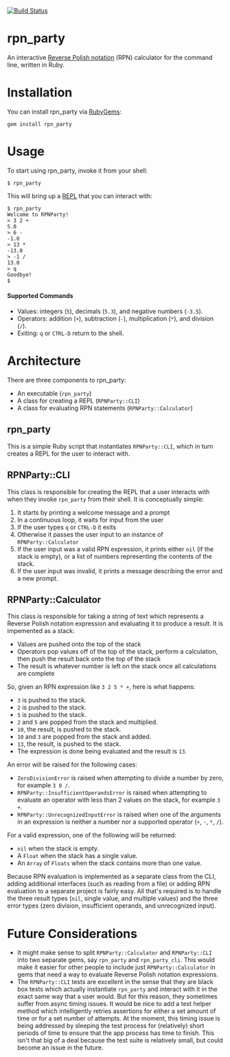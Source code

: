 [![Build Status](https://travis-ci.org/toasterlovin/rpn_party.svg?branch=master)](https://travis-ci.org/toasterlovin/rpn_party)

# rpn_party

An interactive [Reverse Polish notation] (RPN) calculator for the command line,
written in Ruby.

[Reverse Polish notation]: https://en.wikipedia.org/wiki/Reverse_Polish_notation

# Installation

You can install rpn_party via [RubyGems]:

```
gem install rpn_party
```

[RubyGems]: https://rubygems.org

# Usage

To start using rpn_party, invoke it from your shell:

```
$ rpn_party
```

This will bring up a [REPL] that you can interact with:

[REPL]: https://en.wikipedia.org/wiki/Read–eval–print_loop

```
$ rpn_party
Welcome to RPNParty!
> 3 2 +
5.0
> 6 -
-1.0
> 13 *
-13.0
> -1 /
13.0
> q
Goodbye!
$
```

#### Supported Commands

- Values: integers (`5`), decimals (`5.3`), and negative numbers (`-3.5`).
- Operators: addition (`+`), subtraction (`-`), multiplication (`*`), and
  division (`/`).
- Exiting: `q` or `CTRL-D` return to the shell.

# Architecture

There are three components to rpn_party: 
- An executable (`rpn_party`)
- A class for creating a REPL (`RPNParty::CLI`)
- A class for evaluating RPN statements (`RPNParty::Calculator`)

## rpn_party

This is a simple Ruby script that instantiates `RPNParty::CLI`, which in turn
creates a REPL for the user to interact with.

## RPNParty::CLI

This class is responsible for creating the REPL that a user interacts with when
they invoke `rpn_party` from their shell. It is conceptually simple:

1. It starts by printing a welcome message and a prompt
2. In a continuous loop, it waits for input from the user
3. If the user types `q` or `CTRL-D` it exits
4. Otherwise it passes the user input to an instance of `RPNParty::Calculator`
5. If the user input was a valid RPN expression, it prints either `nil` (if the
   stack is empty), or a list of numbers representing the contents of the stack.
6. If the user input was invalid, it prints a message describing the error and
   a new prompt.

## RPNParty::Calculator

This class is responsible for taking a string of text which represents a Reverse
Polish notation expression and evaluating it to produce a result. It is
impemented as a stack:

- Values are pushed onto the top of the stack
- Operators pop values off of the top of the stack, perform a calculation, then
  push the result back onto the top of the stack
- The result is whatever number is left on the stack once all calculations are
  complete

So, given an RPN expression like `3 2 5 * +`, here is what happens:

- `3` is pushed to the stack.
- `2` is pushed to the stack.
- `5` is pushed to the stack.
- `2` and `5` are popped from the stack and multiplied.
- `10`, the result, is pushed to the stack.
- `10` and `3` are popped from the stack and added.
- `13`, the result, is pushed to the stack.
- The expression is done being evaluated and the result is `13`.

An error will be raised for the following cases:

- `ZeroDivisionError` is raised when attempting to divide a number by zero,
  for example `3 0 /`.
- `RPNParty::InsufficientOperandsError` is raised when attempting to evaluate
  an operator with less than 2 values on the stack, for example `3 +`.
- `RPNParty::UnrecognizedInputError` is raised when one of the arguments in an
  expression is neither a number nor a supported operator (`+`, `-`,
  `*`, `/`).

For a valid expression, one of the following will be returned:

  - `nil` when the stack is empty.
  - A `Float` when the stack has a single value.
  - An `Array` of `Floats` when the stack contains more than one value.

Because RPN evaluation is implemented as a separate class from the CLI, adding
additional interfaces (such as reading from a file) or adding RPN evaluation to
a separate project is fairly easy. All that's required is to handle the three
result types (`nil`, single value, and multiple values) and the three error
types (zero division, insufficient operands, and unrecognized input).

# Future Considerations

- It might make sense to split `RPNParty::Calculator` and `RPNParty::CLI` into
  two separate gems, say `rpn_party` and `rpn_party_cli`. This would make it
  easier for other people to include just `RPNParty::Calculator` in gems that
  need a way to evaluate Reverse Polish notation expressions.
- The `RPNParty::CLI` tests are excellent in the sense that they are black box
  tests which actually instantiate `rpn_party` and interact with it in the exact
  same way that a user would. But for this reason, they sometimes suffer from
  async timing issues. It would be nice to add a test helper method which
  intelligently retries assertions for either a set amount of time or for a set
  number of attempts. At the moment, this timing issue is being addressed by
  sleeping the test process for (relatively) short periods of time to ensure
  that the app process has time to finish. This isn't that big of a deal
  because the test suite is relatively small, but could become an issue in the
  future.
